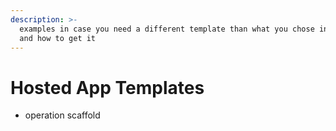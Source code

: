 ```yaml
---
description: >-
  examples in case you need a different template than what you chose initially
  and how to get it
---
```


# Hosted App Templates

* operation scaffold



